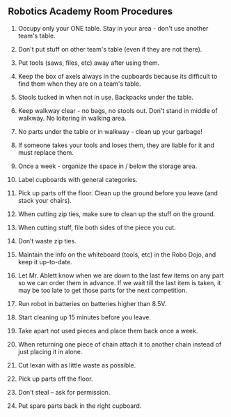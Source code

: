 ## Robotics Academy Room Procedures

1. Occupy only your ONE table. Stay in your area - don't use another team's table. 

2. Don't put stuff on other team's table (even if they are not there).

3. Put tools (saws, files, etc) away after using them.

4. Keep the box of axels always in the cupboards because its difficult to find them when they are on a team's table.

5. Stools tucked in when not in use. Backpacks under the table.

6. Keep walkway clear - no bags, no stools out. Don't stand in middle of walkway. No loitering in walking area. 

7. No parts under the table or in walkway - clean up your garbage!

8. If someone takes your tools and loses them, they are liable for it and must replace them.

9. Once a week - organize the space in / below the storage area.

10. Label cupboards with general categories.

11. Pick up parts off the floor. Clean up the ground before you leave (and stack your chairs).

12. When cutting zip ties, make sure to clean up the stuff on the ground.

13. When cutting stuff, file both sides of the piece you cut.

14. Don’t waste zip ties.

15. Maintain the info on the whiteboard (tools, etc) in the Robo Dojo, and keep it up-to-date.

16. Let Mr. Ablett know when we are down to the last few items on any part so we can order them in advance. If we wait till the last item is taken, it may be too late to get those parts for the next competition.

17. Run robot in batteries on batteries higher than 8.5V.

18. Start cleaning up 15 minutes before you leave.

19. Take apart not used pieces and place them back once a week.

20. When returning one piece of chain attach it to another chain instead of just placing it in alone.

21. Cut lexan with as little waste as possible.

22. Pick up parts off the floor.

23. Don’t steal – ask for permission.

24. Put spare parts back in the right cupboard.




